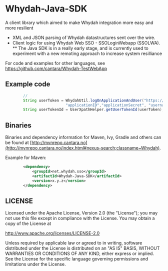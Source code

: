 Whydah-Java-SDK
===============

A client library which aimed to make Whydah integration more easy and more resilient


 * XML and JSON parsing of Whydah datastructures sent over the wire.
 * Client logic for using Whydah Web SSO - SSOLoginWebapp (SSOLWA).
 ** The Java SDK is in a really early stage, and is currently used to experiment with a new remoting approach to increase system resilliance

For code and examples for other languages, see <https://github.com/cantara/Whydah-TestWebApp>


## Example code

```java
        //
        String userToken = WhydahUtil.logOnApplicationAndUser("https://whydahdev.altrancloud.com/tokenservice/",\\
                           "applicationID","applicationSecret", "username", "password");
        String userTokenId = UserXpathHelper.getUserTokenId(userToken);

```


## Binaries

Binaries and dependency information for Maven, Ivy, Gradle and others can be found at [http://mvnrepo.cantara.no](http://mvnrepo.cantara.no/index.html#nexus-search;classname~Whydah).

Example for Maven:

```xml
        <dependency>
            <groupId>net.whydah.sso</groupId>
            <artifactId>Whydah-Java-SDK</artifactId>
            <version>x.y.z</version>
        </dependency>
```


## LICENSE

Licensed under the Apache License, Version 2.0 (the "License");
you may not use this file except in compliance with the License.
You may obtain a copy of the License at

<http://www.apache.org/licenses/LICENSE-2.0>

Unless required by applicable law or agreed to in writing, software
distributed under the License is distributed on an "AS IS" BASIS,
WITHOUT WARRANTIES OR CONDITIONS OF ANY KIND, either express or implied.
See the License for the specific language governing permissions and
limitations under the License.

